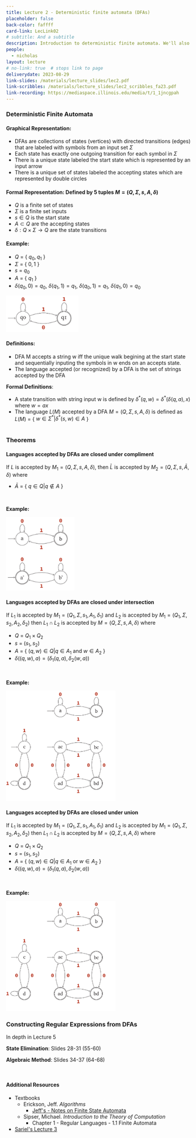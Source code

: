 ```yaml
---
title: Lecture 2 - Deterministic finite automata (DFAs)
placeholder: false
back-color: faffff
card-link: LecLink02
# subtitle: And a subtitle
description: Introduction to deterministic finite automata. We'll also discuss how to use DFAs to prove closure properties.
people:
  - nicholas
layout: lecture
# no-link: true  # stops link to page 
deliverydate: 2023-08-29
link-slides: /materials/lecture_slides/lec2.pdf
link-scribbles: /materials/lecture_slides/lec2_scribbles_fa23.pdf
link-recording: https://mediaspace.illinois.edu/media/t/1_1jncgpah
---
```


### Deterministic Finite Automata
#### **Graphical Representation**: 
- DFAs are collections of states (vertices) with directed transitions (edges) that are labeled with symbols from an input set $\Sigma$
- Each state has exactly one outgoing transition for each symbol in $\Sigma$
- There is a unique state labeled the start state which is represented by an input arrow
- There is a unique set of states labeled the accepting states which are represented by double circles 
#### **Formal Representation**: Defined by 5 tuples $M = (Q, \Sigma, s, A, \delta)$
- $Q$ is a finite set of states 
- $\Sigma$ is a finite set inputs 
- $s \in Q$ is the start state 
- $A\subset Q$ are the accepting states 
- $\delta: Q \times \Sigma \rightarrow Q$ are the state transitions
#### **Example**:
- $Q$ = \{ $q_0,q_1$ \}
- $\Sigma$ = \{ $0,1$  \}
- $s$ = $q_0$
- $A$ = \{ $q_1$ \}
- $\delta(q_0,0) = q_0$,  $\delta(q_1,1) = q_1$,  $\delta(q_0,1) = q_1$,  $\delta(q_1,0) = q_0$ 

<img src="/img/lectures/Lec3/tikz_lec3_fig_example.PNG" alt="Example2" style="height: 100px;">

#### **Definitions**:
- DFA M accepts a string w iff the unique walk begining at the start state and sequentially inputing the symbols in w ends on an accepts state.
- The language accepted (or recognized) by a DFA is the set of strings accepted by the DFA

**Formal Definitions**:
- A state transition with string input w is defined by $\delta^\ast(q,w) = \delta^\ast (\delta(q,a),x)$ where $w = ax$
- The language $L(M)$ accepted by a DFA $M = (Q, \Sigma, s, A, \delta)$ is defined as $L(M)$ = \{ $w \in \Sigma^\ast | \delta^\ast(s,w)\in A$ \}
<br><br>

### Theorems
#### **Languages accepted by DFAs are closed under compliment**

If $L$ is accepted by $M_1 = (Q, \Sigma, s, A, \delta)$, then $\bar{L}$ is accepted by $M_2 = (Q, \Sigma, s, \bar{A}, \delta)$ where

- $\bar{A}$ = \{ $q\in Q | q \notin A$ \}
<br>

**Example:**

<img src="/img/lectures/Lec3/tikz_lec3_fig_compliment.PNG" alt="Example2" style="height: 200px;">

#### **Languages accepted by DFAs are closed under intersection**

If $L_1$ is accepted by $M_1 = (Q_1, \Sigma, s_1, A_1, \delta_1)$ and $L_2$ is accepted by $M_1 = (Q_1, \Sigma, s_2, A_2, \delta_2)$ then $L_1 \cap L_2$ is accepted by $M = (Q, \Sigma, s, A, \delta)$ where

- $Q$ = $Q_1 \times Q_2$
- $s$ = $(s_1,s_2)$
- $A$ = \{ $(q,w)\in Q | q \in A_1 \text{ and } w \in A_2$ \}
- $\delta((q,w),a) = (\delta_1(q,a),\delta_2(w,a))$
<br>

**Example:**

<img src="/img/lectures/Lec3/tikz_lec3_fig_intersection.PNG" alt="Example3" style="height: 300px;">

#### **Languages accepted by DFAs are closed under union**

If $L_1$ is accepted by $M_1 = (Q_1, \Sigma, s_1, A_1, \delta_1)$ and $L_2$ is accepted by $M_1 = (Q_1, \Sigma, s_2, A_2, \delta_2)$ then $L_1 \cap L_2$ is accepted by $M = (Q, \Sigma, s, A, \delta)$ where

- $Q$ = $Q_1 \times Q_2$
- $s$ = $(s_1,s_2)$
- $A$ = \{ $(q,w)\in Q | q \in A_1 \text{ or } w \in A_2$ \}
- $\delta((q,w),a) = (\delta_1(q,a),\delta_2(w,a))$
<br>

**Example:**

<img src="/img/lectures/Lec3/tikz_lec3_fig_union.PNG" alt="Example4" style="height: 300px;">

### Constructing Regular Expressions from DFAs
In depth in Lecture 5

**State Elimination**: Slides 28-31 (55-60)

**Algebraic Method**: Slides 34-37 (64-68)







&nbsp;
<h4>Additional Resources</h4>

* Textbooks 
  * Erickson, Jeff. *Algorithms* 
    * [Jeff's - Notes on Finite State Automata](https://jeffe.cs.illinois.edu/teaching/algorithms/models/03-automata.pdf)
  * Sipser, Michael. *Introduction to the Theory of Computation*
    * Chapter 1 - Regular Languages - 1.1 Finite Automata
* [Sariel's Lecture 3](https://www.youtube.com/watch?v=GioPwOAWUHc&list=PLaEwgrahG-Lqh1ugmXq5s64-qV2u7nWxZ&pp=iAQB)


















